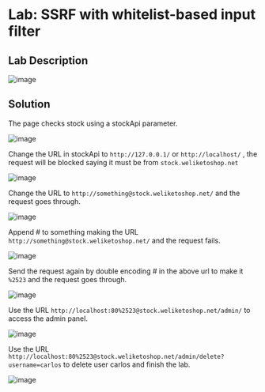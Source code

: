 # Lab: SSRF with whitelist-based input filter

## Lab Description

![image](https://github.com/KVNuhman/Web-Security-Lab/assets/46161259/ceb92c0b-b906-4247-918c-65fe8e55fe5c)

## Solution

The page checks stock using a stockApi parameter.

![image](https://github.com/KVNuhman/Web-Security-Lab/assets/46161259/15ef9d93-b6ab-4f00-ac00-25ab6f6622de)

Change the URL in stockApi to `http://127.0.0.1/` or `http://localhost/` , the request will be blocked saying it must be from `stock.weliketoshop.net`

![image](https://github.com/KVNuhman/Web-Security-Lab/assets/46161259/8db8000f-59a8-4e9a-89f3-c7bd2f2e8cbe)

Change the URL to `http://something@stock.weliketoshop.net/` and the request goes through.

![image](https://github.com/KVNuhman/Web-Security-Lab/assets/46161259/00abe7e9-4f93-4ae2-b2dd-061f227ec4c8)

Append # to something making the URL `http://something@stock.weliketoshop.net/` and the request fails.

![image](https://github.com/KVNuhman/Web-Security-Lab/assets/46161259/651f46af-a28c-4944-9285-b538aef1fc34)

Send the request again by double encoding # in the above url to make it `%2523` and the request goes through.

![image](https://github.com/KVNuhman/Web-Security-Lab/assets/46161259/125d6903-5f94-403a-9245-0c1a7e2e451c)

Use the URL `http://localhost:80%2523@stock.weliketoshop.net/admin/` to access the admin panel.

![image](https://github.com/KVNuhman/Web-Security-Lab/assets/46161259/96394f42-e745-4680-b013-ef635282d69f)

Use the URL `http://localhost:80%2523@stock.weliketoshop.net/admin/delete?username=carlos` to delete user carlos and finish the lab.

![image](https://github.com/KVNuhman/Web-Security-Lab/assets/46161259/6b037b6f-f55c-4417-821b-1845044c717c)
